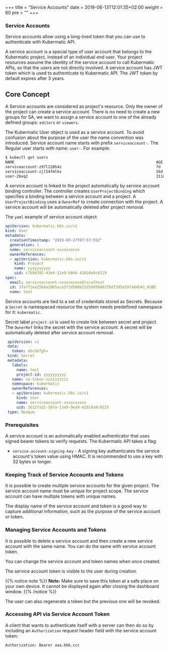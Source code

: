 +++
title = "Service Accounts"
date = 2019-06-13T12:01:35+02:00
weight = 60
pre = "<b></b>"
+++

### Service Accounts

Service accounts allow using a long-lived token that you can use to authenticate with Kubermatic API.

A service account is a special type of user account that belongs to the Kubermatic project, instead of an individual
end user. Your project resources assume the identity of the service account to call Kubermatic APIs, so that the users
are not directly involved. A service account has JWT token which is used to authenticate to Kubermatic API. The JWT token
by default expires after 3 years.

## Core Concept

A Service accounts are considered as project's resource. Only the owner of the project  can create a service account.
There is no need to create a new groups for SA, we want to assign a service account to one of the already defined groups:
`editors` or `viewers`.

The Kubermatic User object is used as a service account. To avoid confusion about the purpose of the user the name convention
was introduced. Service account name starts with prefix `serviceaccount-`. The Regular user starts with name: `user-`.
For example:

```bash
$ kubectl get users
NAME                                                               AGE
serviceaccount-z97l228h4z                                          7d
serviceaccount-zjl54fmlks                                          26d
user-26xq2                                                         311d
```

A service account is linked to the project automatically by service account binding controller. The controller creates
`UserProjectBinding` which specifies a binding between a service account and a project. A `UserProjectBinding` uses a
`OwnerRef` to create connection with the project. A service account will be automatically deleted after project removal.

The `yaml` example of service account object:

```yaml
apiVersion: kubermatic.k8s.io/v1
kind: User
metadata:
  creationTimestamp: "2019-03-27T07:57:55Z"
  generation: 1
  name: serviceaccount-xxxxxxxxxx
  ownerReferences:
  - apiVersion: kubermatic.k8s.io/v1
    kind: Project
    name: yyyyyyyyyy
    uid: c7694392-43e4-11e9-b04b-42010a9c0119
spec:
  email: serviceaccount-xxxxxxxxxx@localhost
  id: 3fa771ea25b4a2065ace5f3d508b2335d450402f0d73d5e59fa84b41_KUBE
  name: test
```

Service accounts are tied to a set of credentials stored as Secrets. Because a `Secret` is namespaced resource the
system needs predefined namespace for it: `kubermatic`.

Secret label `project-id` is used to create link between secret and project. The `OwnerRef` links the secret with the
service account. A secret will be automatically deleted after service account removal.

```yaml
 apiVersion: v1
 data:
   token: abcdefgh=
 kind: Secret
 metadata:
   labels:
     name: test
     project-id: yyyyyyyyyy
   name: sa-token-zzzzzzzzzz
   namespace: kubermatic
   ownerReferences:
   - apiVersion: kubermatic.k8s.io/v1
     kind: User
     name: serviceaccount-xxxxxxxxxx
     uid: 26127a31-507a-11e9-9ea9-42010a9c0125
 type: Opaque

```

### Prerequisites

A service account is an automatically enabled authenticator that uses signed bearer tokens to verify requests. The Kubermatic API takes a flag:

- `service-account-signing-key` - A signing key authenticates the service account's token value using HMAC. It is recommended to use a key with 32 bytes or longer.

### Keeping Track of Service Accounts and Tokens

It is possible to create multiple service accounts for the given project. The service account name must be unique for
project scope. The service account can have multiple tokens with unique names.

The display name of the service account and token is a good way to capture additional information, such as the purpose of
the service account or token.

### Managing Service Accounts and Tokens

It is possible to delete a service account and then create a new service account with the same name. You can do the same
with service account token.

You can change the service account and token names when once created.

The service account token is visible to the user during creation.

{{% notice note %}}
**Note:** Make sure to save this token at a safe place on your own device. It cannot be displayed again after closing the dashboard window.
{{% /notice %}}

The user can also regenerate a token but the previous one will be revoked.

### Accessing API via Service Account Token

A client that wants to authenticate itself with a server can then do so by including an `Authorization` request header
field with the service account token:

```HTTP
Authorization: Bearer aaa.bbb.ccc
```
